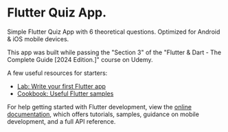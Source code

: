 # Flutter Quiz App.

Simple Flutter Quiz App with 6 theoretical questions. Optimized for Android & iOS mobile devices.

This app was built while passing the "Section 3" of the "Flutter & Dart - The Complete Guide [2024 Edition.]" course on Udemy.


A few useful resources for starters:

- [Lab: Write your first Flutter app](https://docs.flutter.dev/get-started/codelab)
- [Cookbook: Useful Flutter samples](https://docs.flutter.dev/cookbook)

For help getting started with Flutter development, view the
[online documentation](https://docs.flutter.dev/), which offers tutorials,
samples, guidance on mobile development, and a full API reference.
